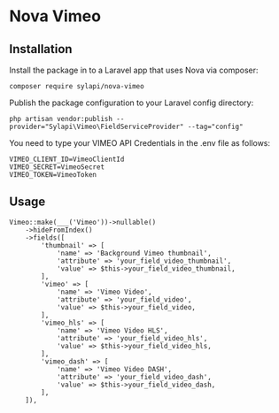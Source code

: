 # Nova Vimeo

## Installation

Install the package in to a Laravel app that uses Nova via composer:

```
composer require sylapi/nova-vimeo
```

Publish the package configuration to your Laravel config directory:

```
php artisan vendor:publish --provider="Sylapi\Vimeo\FieldServiceProvider" --tag="config"
```

You need to type your VIMEO API Credentials in the .env file as follows:

```
VIMEO_CLIENT_ID=VimeoClientId
VIMEO_SECRET=VimeoSecret
VIMEO_TOKEN=VimeoToken
```

## Usage

```
Vimeo::make(___('Vimeo'))->nullable()
    ->hideFromIndex()
    ->fields([
        'thumbnail' => [
            'name' => 'Background Vimeo thumbnail',
            'attribute' => 'your_field_video_thumbnail',
            'value' => $this->your_field_video_thumbnail,
        ],
        'vimeo' => [
            'name' => 'Vimeo Video',
            'attribute' => 'your_field_video',
            'value' => $this->your_field_video,
        ],
        'vimeo_hls' => [
            'name' => 'Vimeo Video HLS',
            'attribute' => 'your_field_video_hls',
            'value' => $this->your_field_video_hls,
        ],
        'vimeo_dash' => [
            'name' => 'Vimeo Video DASH',
            'attribute' => 'your_field_video_dash',
            'value' => $this->your_field_video_dash,
        ],
    ]),
```